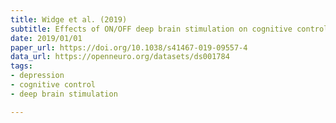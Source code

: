 ```yaml
---
title: Widge et al. (2019)
subtitle: Effects of ON/OFF deep brain stimulation on cognitive control in treatment-resistant depression
date: 2019/01/01
paper_url: https://doi.org/10.1038/s41467-019-09557-4
data_url: https://openneuro.org/datasets/ds001784
tags:
- depression
- cognitive control
- deep brain stimulation

---
```

